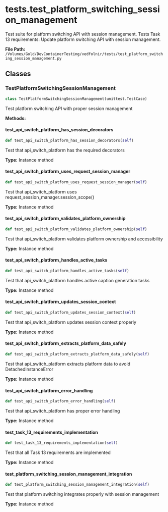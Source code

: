 # tests.test_platform_switching_session_management

Test suite for platform switching API with session management.
Tests Task 13 requirements: Update platform switching API with session management.

**File Path:** `/Volumes/Gold/DevContainerTesting/vedfolnir/tests/test_platform_switching_session_management.py`

## Classes

### TestPlatformSwitchingSessionManagement

```python
class TestPlatformSwitchingSessionManagement(unittest.TestCase)
```

Test platform switching API with proper session management

**Methods:**

#### test_api_switch_platform_has_session_decorators

```python
def test_api_switch_platform_has_session_decorators(self)
```

Test that api_switch_platform has the required decorators

**Type:** Instance method

#### test_api_switch_platform_uses_request_session_manager

```python
def test_api_switch_platform_uses_request_session_manager(self)
```

Test that api_switch_platform uses request_session_manager.session_scope()

**Type:** Instance method

#### test_api_switch_platform_validates_platform_ownership

```python
def test_api_switch_platform_validates_platform_ownership(self)
```

Test that api_switch_platform validates platform ownership and accessibility

**Type:** Instance method

#### test_api_switch_platform_handles_active_tasks

```python
def test_api_switch_platform_handles_active_tasks(self)
```

Test that api_switch_platform handles active caption generation tasks

**Type:** Instance method

#### test_api_switch_platform_updates_session_context

```python
def test_api_switch_platform_updates_session_context(self)
```

Test that api_switch_platform updates session context properly

**Type:** Instance method

#### test_api_switch_platform_extracts_platform_data_safely

```python
def test_api_switch_platform_extracts_platform_data_safely(self)
```

Test that api_switch_platform extracts platform data to avoid DetachedInstanceError

**Type:** Instance method

#### test_api_switch_platform_error_handling

```python
def test_api_switch_platform_error_handling(self)
```

Test that api_switch_platform has proper error handling

**Type:** Instance method

#### test_task_13_requirements_implementation

```python
def test_task_13_requirements_implementation(self)
```

Test that all Task 13 requirements are implemented

**Type:** Instance method

#### test_platform_switching_session_management_integration

```python
def test_platform_switching_session_management_integration(self)
```

Test that platform switching integrates properly with session management

**Type:** Instance method

